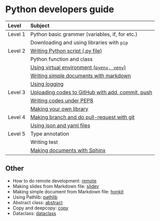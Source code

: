 # Python developers guide

| Level   | Subject                                                                        |
| :------ | :----------------------------------------------------------------------------- |
| Level 1 | Python basic grammer (variables, if, for etc.)                                 |
|         | Downloading and using libraries with `pip`                                     |
| Level 2 | [Writing Python script (.py file)](./markdown/writing_script.md)               |
|         | Python function and class                                                      |
|         | [Using virtual environment (`pyenv, venv`)](./markdown/virtual_environment.md) |
|         | [Writing simple documents with markdown](./markdown/markdown.md)               |
|         | [Using logging](./markdown/logging.md)                                         |
| Level 3 | [Uploading codes to GitHub with add, commit, push](./markdown/git_commit.md)   |
|         | [Writing codes under PEP8](./markdown/pep8.md)                                 |
|         | [Making your own library](./markdown/makeing_library.md)                       |
| Level 4 | [Making branch and do pull-request with git](./markdown/git_branch.md)         |
|         | [Using json and yaml files](./markdown/json_and_yaml.md)                       |
| Level 5 | Type annotation                                                                |
|         | Writing test                                                                   |
|         | [Making documents with Sphinx](./markdown/sphinx.md)                           |

## Other
* How to do remote development: [remote](./markdown/remote.md)
* Making slides from Markdown file: [slidev](./markdown/slidev.md)
* Making simple document from Markdown file: [honkit](./markdown/honkit.md)
* Using Pathlib: [pathlib](./markdown/pathlib.md)
* Abstract class: [abstract](./markdown/abstract_class.md)
* Copy and deepcopy: [copy](./markdown/copy_and_deepcopy.md)
* Dataclass: [dataclass](./markdown/dataclass.md)